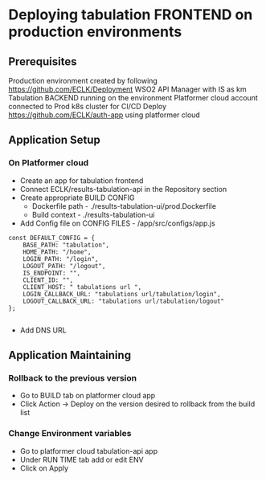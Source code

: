 # Deploying tabulation FRONTEND on production environments

## Prerequisites

Production environment created by following https://github.com/ECLK/Deployment
WSO2 API Manager with IS as km
Tabulation BACKEND running on the environment
Platformer cloud account connected to Prod k8s cluster for CI/CD
Deploy https://github.com/ECLK/auth-app using platformer cloud

##  Application Setup

### On Platformer cloud

* Create an app for tabulation frontend
* Connect ECLK/results-tabulation-api in the Repository section
* Create appropriate BUILD CONFIG
    * Dockerfile path - ./results-tabulation-ui/prod.Dockerfile
    * Build context - ./results-tabulation-ui
* Add Config file on CONFIG FILES - /app/src/configs/app.js 
```
const DEFAULT_CONFIG = {
    BASE_PATH: "tabulation",
    HOME_PATH: "/home",
    LOGIN_PATH: "/login",
    LOGOUT_PATH: "/logout",
    IS_ENDPOINT: "",
    CLIENT_ID: "",
    CLIENT_HOST: " tabulations url ",
    LOGIN_CALLBACK_URL: "tabulations url/tabulation/login",
    LOGOUT_CALLBACK_URL: "tabulations url/tabulation/logout"
};


```
* Add DNS URL

## Application Maintaining

### Rollback to the previous version
* Go to BUILD tab on platformer cloud app
* Click Action -> Deploy on the version desired to rollback from the build list

### Change Environment variables
* Go to platformer cloud tabulation-api app
* Under RUN TIME tab add or edit ENV
* Click on Apply
